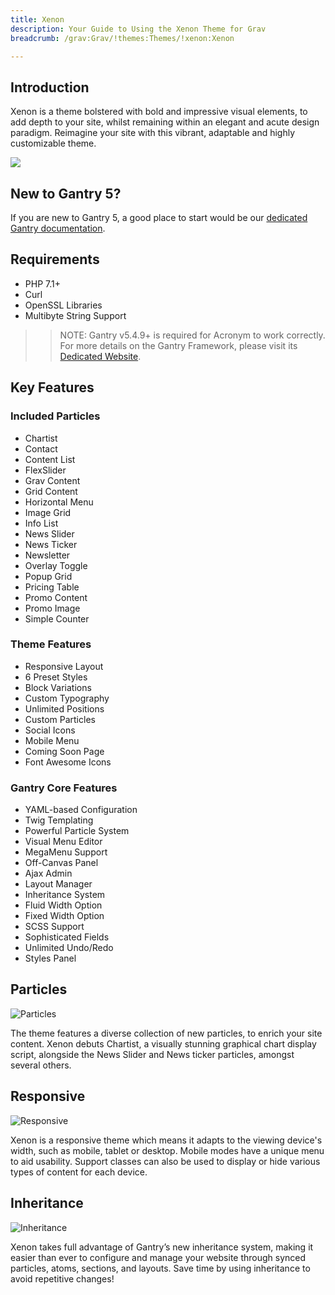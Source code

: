 ```yaml
---
title: Xenon
description: Your Guide to Using the Xenon Theme for Grav
breadcrumb: /grav:Grav/!themes:Themes/!xenon:Xenon

---
```


Introduction
-----

Xenon is a theme bolstered with bold and impressive visual elements, to add depth to your site, whilst remaining within an elegant and acute design paradigm. Reimagine your site with this vibrant, adaptable and highly customizable theme.

![](assets/xenon.jpeg)

New to Gantry 5?
-----
If you are new to Gantry 5, a good place to start would be our [dedicated Gantry documentation](http://docs.gantry.org).

Requirements
-----
* PHP 7.1+
* Curl
* OpenSSL Libraries
* Multibyte String Support

>> NOTE: Gantry v5.4.9+ is required for Acronym to work correctly. For more details on the Gantry Framework, please visit its [Dedicated Website](http://gantry.org).

Key Features
-----


### Included Particles

* Chartist
* Contact
* Content List
* FlexSlider
* Grav Content
* Grid Content
* Horizontal Menu
* Image Grid
* Info List
* News Slider
* News Ticker
* Newsletter
* Overlay Toggle
* Popup Grid
* Pricing Table
* Promo Content
* Promo Image
* Simple Counter 

### Theme Features

* Responsive Layout
* 6 Preset Styles
* Block Variations
* Custom Typography
* Unlimited Positions
* Custom Particles
* Social Icons
* Mobile Menu
* Coming Soon Page
* Font Awesome Icons 

### Gantry Core Features

* YAML-based Configuration
* Twig Templating
* Powerful Particle System
* Visual Menu Editor
* MegaMenu Support
* Off-Canvas Panel
* Ajax Admin
* Layout Manager
* Inheritance System
* Fluid Width Option
* Fixed Width Option
* SCSS Support
* Sophisticated Fields
* Unlimited Undo/Redo
* Styles Panel

## Particles

![Particles](ft-2.jpg)

The theme features a diverse collection of new particles, to enrich your site content. Xenon debuts Chartist, a visually stunning graphical chart display script, alongside the News Slider and News ticker particles, amongst several others.

## Responsive

![Responsive](ft-3.jpg)

Xenon is a responsive theme which means it adapts to the viewing device's width, such as mobile, tablet or desktop. Mobile modes have a unique menu to aid usability. Support classes can also be used to display or hide various types of content for each device.

## Inheritance

![Inheritance](ft-4.jpg)

Xenon takes full advantage of Gantry’s new inheritance system, making it easier than ever to configure and manage your website through synced particles, atoms, sections, and layouts. Save time by using inheritance to avoid repetitive changes!
